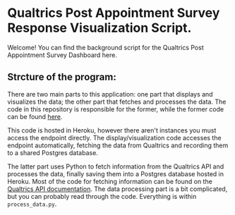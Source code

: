 # Qualtrics Post Appointment Survey Response Visualization Script.
Welcome! You can find the background script for the Qualtrics Post Appointment Survey Dashboard here. 

## Strcture of the program:
There are two main parts to this application: one part that displays and visualizes the data; the other part that fetches and processes the data. The code in this repository is responsible for the former, while the former code can be found [here](https://github.com/kshuta/qualtrics_vis). 

This code is hosted in Heroku, however there aren't instances you must access the endpoint directly. The display/visualization code accesses the endpoint automatically, fetching the data from Qualtrics and recording them to a shared Postgres database.

The latter part uses Python to fetch information from the Qualtrics API and processes the data, finally saving them into a Postgres database hosted in Heroku.
Most of the code for fetching information can be found on the [Qualtrics API documentation](https://api.qualtrics.com/).
The data processing part is a bit complicated, but you can probably read through the code. Everything is within `process_data.py`.
